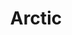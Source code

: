 ---
title: Arctic
longTitle: 'Arctic'
tags:
- gccommon
french:
- "[[Arctique]]"
relatedTerm:
- "[[Arctic ecosystems]]"
usedFor:
- "[[Arctic regions]]"
- "[[North Pole]]"
---